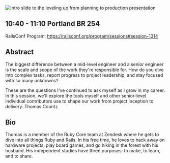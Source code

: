 ![intro slide to the leveling up from planning to production presentation](https://user-images.githubusercontent.com/19786848/168628257-6f6be1ba-c2c4-4609-9eb9-76b7a61769de.jpeg)

## 10:40 - 11:10 Portland BR 254
RailsConf Program: https://railsconf.org/program/sessions#session-1314

## Abstract
The biggest difference between a mid-level engineer and a senior engineer is the scale and scope of the work they're responsible for. How do you dive into complex tasks, report progress to project leadership, and stay focused with so many unknowns?

These are the questions I've continued to ask myself as I grow in my career. In this session, we'll explore the tools myself and other senior-level individual contributors use to shape our work from project inception to delivery.
Thomas Countz

## Bio
Thomas is a member of the Ruby Core team at Zendesk where he gets to dive into all things Ruby and Rails. In his free time, he loves to hack away on hardware projects, play board games, and go hiking in the forest with his husband. His independent studies have three purposes: to make, to learn, and to share.
